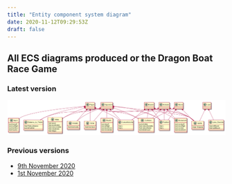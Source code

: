 ```yaml
---
title: "Entity component system diagram"
date: 2020-11-12T09:29:53Z
draft: false
---
```

## All ECS diagrams produced or the Dragon Boat Race Game

### Latest version
[![latest](/img/ECSDiagrams/latest.png)](/img/ECSDiagrams/latest.png)

### Previous versions
* [9th November 2020](/img/ECSDiagrams/2020_11_09.png)
* [1st November 2020](/img/ECSDiagrams/2020_11_01.png)

